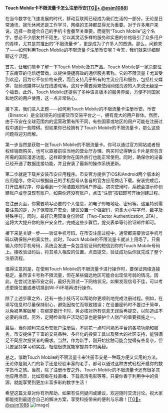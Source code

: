 **Touch Mobile卡不限流量卡怎么注册币安[[TG💪+ @esim1088](https://t.me/s/esim1088)]**

在当今数字化飞速发展的时代，移动互联网已经成为我们生活的一部分。无论是日常通讯、娱乐休闲还是工作学习，网络的支持都显得尤为重要。对于许多用户来说，选择一款适合自己的手机卡套餐至关重要。而提到“Touch Mobile”这个名字，想必不少朋友并不陌生。它以其灵活多样的服务和实惠的价格吸引了众多用户的青睐，尤其是其推出的“不限流量卡”，更是成为了许多人的首选。那么，问题来了——如何利用Touch Mobile的不限流量卡注册币安呢？今天，我们就来详细聊聊这个话题。

首先，让我们简单了解一下Touch Mobile及其产品。Touch Mobile是一家总部位于东南亚的电信运营商，以提供便捷高效的通信服务著称。它的不限流量卡尤其受到欢迎，因为它不仅价格亲民，而且支持几乎所有的主流应用和服务，包括社交媒体、视频流媒体以及在线游戏等。这对于需要频繁使用网络资源的人来说无疑是一个福音。此外，Touch Mobile还提供了多种语言版本的服务界面，方便不同国家和地区的用户使用，这一点非常贴心。

接下来，我们进入正题——如何用Touch Mobile的不限流量卡注册币安。币安（Binance）是全球领先的加密货币交易平台之一，拥有庞大的用户群体。然而，由于币安在全球范围内的运营政策有所不同，有些国家或地区的用户可能在注册过程中遇到一些障碍。但如果你已经拥有了Touch Mobile的不限流量卡，那么这些问题将迎刃而解。

第一步当然是获取一张Touch Mobile的不限流量卡。你可以通过官方网站或者授权经销商购买，也可以直接前往当地的营业厅办理。购买时记得确认卡片是否包含所需的国际漫游功能，这样即使你在国外旅行也能正常使用。同时，确保你的设备已经开通了数据连接功能，并且安装了最新的操作系统更新。

第二步就是下载并安装币安应用程序。币安官方提供了iOS和Android两个版本的应用程序，你可以根据自己的手机型号从各自的官方应用商店下载。安装完成后，打开应用程序，你会看到一个简洁直观的用户界面。初次使用时，系统会提示你创建账户或登录现有账户。如果你还没有账户，点击“注册”按钮即可开始创建过程。

在注册页面，你需要填写必要的个人信息，如电子邮箱地址、密码等。这里特别需要注意的是，为了保障账户安全，建议设置一个强密码，包含大小写字母、数字及特殊字符。同时，最好启用双重身份验证（Two-Factor Authentication, 2FA），这将大大提升你的账户安全性。完成这些步骤后，提交表单等待验证邮件即可。

接下来是关键一步——验证手机号码。在币安注册过程中，通常都需要验证手机号码以确保账户的真实性。此时，Touch Mobile的不限流量卡就派上用场了。只需输入你的手机号码，系统会发送一条包含验证码的短信到你的Touch Mobile号码上。接收验证码后，将其填入相应的位置，点击提交，验证成功后你就完成了整个注册流程。

值得注意的是，在使用Touch Mobile的不限流量卡进行操作时，要保证网络连接稳定。虽然该卡号称不限流量，但在某些偏远地区可能会出现信号弱的情况。因此，在尝试注册币安之前，最好先测试一下网络状况。如果发现信号不佳，可以考虑更换位置或者切换到Wi-Fi环境再进行操作。

除了上述步骤之外，还有一些小技巧可以帮助你更顺利地完成注册过程。例如，在填写信息时尽量保持耐心，避免因匆忙而导致错误；在设置密码时不要过于简单，以免被黑客破解；在绑定银行卡时，务必核对所有信息无误后再提交，以防造成不必要的麻烦。另外，定期检查账户活动记录也是保护个人财产的重要措施之一。

最后，当你顺利完成币安账户注册后，不妨花一点时间熟悉平台的各项功能和服务。币安提供了丰富的交易品种、多样化的投资工具以及强大的社区支持，能够满足不同层次投资者的需求。当然，作为新手，刚开始接触可能会觉得有些复杂，但只要坚持学习和实践，相信很快就能掌握其中的奥秘。

总之，借助Touch Mobile的不限流量卡来注册币安是一种既方便又实用的方法。无论你是刚入门的新手还是经验丰富的老手，都可以通过这种方式轻松开启你的数字货币之旅。当然，除了注册币安之外，Touch Mobile的不限流量卡还有很多其他应用场景，比如观看在线直播、下载高清电影等等。只要你善于利用手中的资源，就能享受到更加丰富多彩的数字生活！

希望这篇文章对你有所帮助，如果有任何疑问或建议，欢迎随时交流讨论。祝大家都能找到最适合自己的解决方案，享受科技带来的便利与乐趣！[[TG💪+ @esim1088](https://t.me/s/esim1088) ![Image](https://i.postimg.cc/4NQfJmqS/Snipaste-2025-05-13-00-14-12.png)]